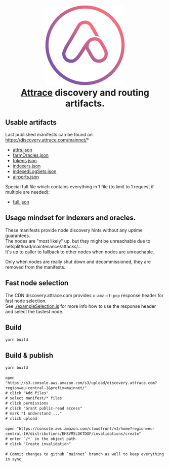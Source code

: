 <h1 align="center">
  <br>
  <a href="https://attrace.com"><img src="https://raw.githubusercontent.com/attrace/assets/4c41155194ca864beda3d0fb5908579ea14e2e8a/images/attrace_logo_v2_256.png" alt="Attrace logo" width="250"></a>
  <br>
  <a href="https://attrace.com">Attrace</a> discovery and routing artifacts.
  <br>
</h1>

## Usable artifacts

Last published manifests can be found on https://discovery.attrace.com/mainnet/*

-  [attrs.json](https://discovery.attrace.com/mainnet/attrs.json)
-  [farmOracles.json](https://discovery.attrace.com/mainnet/farmOracles.json)
-  [tokens.json](https://discovery.attrace.com/mainnet/tokens.json)
-  [indexers.json](https://discovery.attrace.com/mainnet/indexers.json)
-  [indexedLogSets.json](https://discovery.attrace.com/mainnet/indexedLogSets.json)
-  [airports.json](https://discovery.attrace.com/mainnet/airports.json)

Special full file which contains everything in 1 file (to limit to 1 request if multiple are needed):
-  [full.json](https://discovery.attrace.com/mainnet/full.json)

## Usage mindset for indexers and oracles.

These manifests provide node discovery hints without any uptime guarantees.   
The nodes are "most likely" up, but they might be unreachable due to netsplit/load/maintenance/attacks/...   
It's up to caller to fallback to other nodes when nodes are unreachable.

Only when nodes are really shut down and decommissioned, they are removed from the manifests.

## Fast node selection
The CDN discovery.attrace.com provides `x-amz-cf-pop` response header for fast node selection.   
See [./exampleSelection.js](./exampleSelection.js) for more info how to use the response header and select the fastest node.

## Build

```
yarn build
```

## Build & publish

```
yarn build

open "https://s3.console.aws.amazon.com/s3/upload/discovery.attrace.com?region=eu-central-1&prefix=mainnet/"
# click "Add files"
# select manifest/* files
# click permissions
# click "Grant public-read access"
# mark "I understand ..."
# click upload

open "https://console.aws.amazon.com/cloudfront/v3/home?region=eu-central-1#/distributions/EH8VM5LDKTDOF/invalidations/create"
# enter `/*` in the object path
# click "Create invalidation"

# Commit changes to github `mainnet` branch as well to keep everything in sync
```
